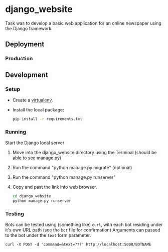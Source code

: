 django_website
==============
Task was to develop a basic web application for an online newspaper using the Django framework.


## Deployment


### Production


## Development


### Setup

- Create a [virtualenv](https://github.com/partiban21/wiki_docs/blob/master/pyenv_wiki.md#pyenv-wiki).

- Install the local package:

  ```bash
  pip install -r requirements.txt
  ```

### Running

Start the Django local server

1. Move into the django_website directory using the Terminal (should be able to see manage.py)  
2. Run the command "python manage.py migrate" (optional)  
2. Run the command "python manage.py runserver"  
3. Copy and past the link into web browser.  

    ```bash
    cd django_website
    python manage.py runserver
    ```


### Testing

Bots can be tested using (something like) `curl`, with each bot residing under
it's own URL path (see the `bot` file for confirmation)
Arguments can passed to the bot under the `text` form parameter.

```
curl -X POST -d 'command=&text=???' http://localhost:5000/BOTNAME
```

